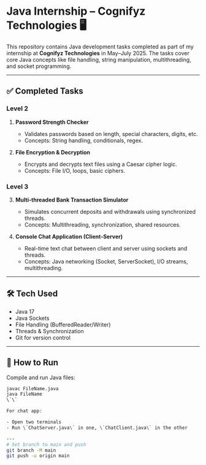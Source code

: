 # Java Internship – Cognifyz Technologies 🖥️

This repository contains Java development tasks completed as part of my internship at **Cognifyz Technologies** in May–July 2025. The tasks cover core Java concepts like file handling, string manipulation, multithreading, and socket programming.

---

## ✅ Completed Tasks

### Level 2

1. **Password Strength Checker**  
   - Validates passwords based on length, special characters, digits, etc.
   - Concepts: String handling, conditionals, regex.

2. **File Encryption & Decryption**  
   - Encrypts and decrypts text files using a Caesar cipher logic.
   - Concepts: File I/O, loops, basic ciphers.

### Level 3

3. **Multi-threaded Bank Transaction Simulator**  
   - Simulates concurrent deposits and withdrawals using synchronized threads.
   - Concepts: Multithreading, synchronization, shared resources.

4. **Console Chat Application (Client-Server)**  
   - Real-time text chat between client and server using sockets and threads.
   - Concepts: Java networking (Socket, ServerSocket), I/O streams, multithreading.

---

## 🛠 Tech Used

- Java 17
- Java Sockets
- File Handling (BufferedReader/Writer)
- Threads & Synchronization
- Git for version control

---

## 🚀 How to Run

Compile and run Java files:

```bash
javac FileName.java
java FileName
\`\`

For chat app:

- Open two terminals  
- Run \`ChatServer.java\` in one, \`ChatClient.java\` in the other

---
# Set branch to main and push
git branch -M main
git push -u origin main